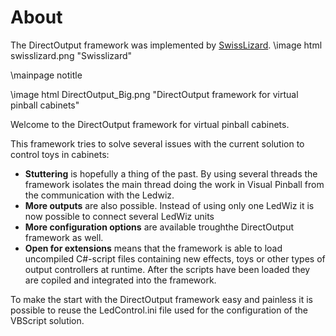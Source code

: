 ﻿About
=====
The DirectOutput framework was implemented by <a href="http://www.vpforums.org/index.php?showuser=58068">SwissLizard</a>.
\image html swisslizard.png "Swisslizard"


\mainpage notitle

\image html DirectOutput_Big.png "DirectOutput framework for virtual pinball cabinets"

Welcome to the DirectOutput framework for virtual pinball cabinets.

This framework tries to solve several issues with the current solution to control toys in cabinets:

* __Stuttering__ is hopefully a thing of the past. By using several threads the framework isolates the main thread doing the work in Visual Pinball from the communication with the Ledwiz.
* __More outputs__ are also possible. Instead of using only one LedWiz it is now possible to connect several LedWiz units 
* __More configuration options__ are available troughthe DirectOutput framework as well.
* __Open for extensions__ means that the framework is able to load uncompiled C#-script files containing new effects, toys or other types of output controllers at runtime. After the scripts have been loaded they are copiled and integrated into the framework.

To make the start with the DirectOutput framework easy and painless it is possible to reuse the LedControl.ini file used for the configuration of the VBScript solution.